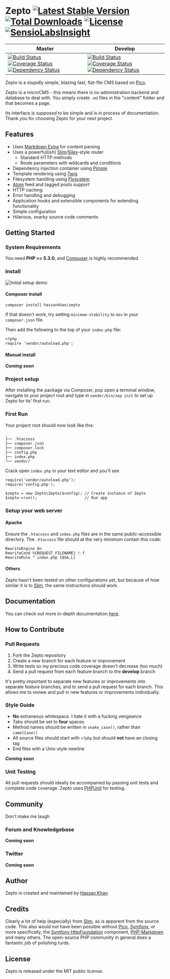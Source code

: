 # Zepto [![Latest Stable Version](//poser.pugx.org/hassankhan/zepto/v/stable.png)](//packagist.org/packages/hassankhan/zepto) [![Total Downloads](//poser.pugx.org/hassankhan/zepto/downloads.png)](//packagist.org/packages/hassankhan/zepto) [![License](//poser.pugx.org/hassankhan/zepto/license.png)](//packagist.org/packages/hassankhan/zepto) [![SensioLabsInsight](//insight.sensiolabs.com/projects/0c830909-0499-4833-b71e-c3d659ae17fc/mini.png)](//insight.sensiolabs.com/projects/0c830909-0499-4833-b71e-c3d659ae17fc)

|Master|Develop|
|---|---|
|[![Build Status](//travis-ci.org/hassankhan/Zepto.png?branch=master)](//travis-ci.org/hassankhan/Zepto) [![Coverage Status](//coveralls.io/repos/hassankhan/Zepto/badge.png?branch=master)](//coveralls.io/r/hassankhan/Zepto?branch=master) [![Dependency Status](//www.versioneye.com/user/projects/53091b25ec137506ae000016/badge.png)](//www.versioneye.com/php/hassankhan:zepto/0.6.1)|[![Build Status](//travis-ci.org/hassankhan/Zepto.png?branch=develop)](//travis-ci.org/hassankhan/Zepto) [![Coverage Status](//coveralls.io/repos/hassankhan/Zepto/badge.png?branch=develop)](//coveralls.io/r/hassankhan/Zepto?branch=develop) [![Dependency Status](//www.versioneye.com/user/projects/53091b29ec13758aee000040/badge.png)](//www.versioneye.com/php/hassankhan:zepto/dev-develop)|

Zepto is a stupidly simple, blazing fast, flat-file CMS based on [Pico](//pico.dev7studios.com).

Zepto is a microCMS - this means there is no administration backend and database to deal with. You simply create ``.md`` files in the "content" folder and that becomes a page.

Its interface is _supposed_ to be simple and is in process of documentation. Thank you for choosing Zepto for your next project.

## Features

* Uses [Markdown Extra](//michelf.ca/projects/php-markdown/extra/) for content parsing
* Uses a powerful(ish) [Slim](//slimframework.com/)/[Silex](//silex.sensiolabs.org/)-style router
    * Standard HTTP methods
    * Route parameters with wildcards and conditions
* Dependency injection container using [Pimple](//pimple.sensiolabs.org/)
* Template rendering using [Twig](//twig.sensiolabs.org/)
* Filesystem handling using [Flysystem](//flysystem.thephpleague.com/)
* [Atom](//en.wikipedia.org/wiki/Atom_(standard)) feed and tagged posts support
* HTTP caching
* Error handling and debugging
* Application hooks and extensible components for extending functionality
* Simple configuration
* Hilarious, snarky source code comments

## Getting Started

### System Requirements

You need **PHP >= 5.3.0**, and [Composer](//getcomposer.org/) is highly recommended.

### Install

![Initial setup demo](//github.com/hassankhan/Zepto/wiki/img/zepto-setup.gif)

#### Composer install
    composer install hassankhan/zepto

If that doesn't work, try setting ``minimum-stability`` to ``dev`` in your ``composer.json`` file.

Then add the following to the top of your ``index.php`` file:

    <?php
    require 'vendor/autoload.php';

#### Manual install

***Coming soon***

### Project setup

After installing the package via Composer, pop open a terminal window, navigate to your project root and type in ``vendor/bin/zep init`` to set up Zepto for its' first run.


### First Run

Your project root should now look like this:

    .
    ├── .htaccess
    ├── composer.json
    ├── composer.lock
    ├── config.php
    ├── index.php
    └── vendor/

Crack open ``index.php`` in your text editor and you'll see

    require('vendor/autoload.php');
    require('config.php');

    $zepto = new Zepto\Zepto($config); // Create instance of Zepto
    $zepto->run();                     // Run app

### Setup your web server

#### Apache

Ensure the `.htaccess` and `index.php` files are in the same public-accessible directory. The `.htaccess` file should at the very minimum contain this code:

    RewriteEngine On
    RewriteCond %{REQUEST_FILENAME} !-f
    RewriteRule ^ index.php [QSA,L]

#### Others

Zepto hasn't been tested on other configurations yet, but because of how similar it is to [Slim](//slimframework.com/), the same instructions should work.

## Documentation

You can check out more in-depth documentation [here](//github.com/hassankhan/Zepto/wiki/Documentation).

## How to Contribute

### Pull Requests

1. Fork the Zepto repository
2. Create a new branch for each feature or improvement
3. Write tests so my precious code coverage doesn't decrease (too much)
3. Send a pull request from each feature branch to the **develop** branch

It's pretty important to separate new features or improvements into separate feature branches, and to send a pull request for each branch. This allows me to review and pull in new features or improvements individually.

### Style Guide

* **No** extraneous whitespace. I hate it with a fucking vengeance
* Tabs should be set to **four** spaces
* Method names should be written in ``snake_case()``, rather than ``camelCase()``
* All source files should start with ``<?php`` but should **not** have an closing tag
* End files with a Unix-style newline

***Coming soon***

### Unit Testing

All pull requests should ideally be accompanied by passing unit tests and complete code coverage. Zepto uses [PHPUnit](//github.com/sebastianbergmann/phpunit/) for testing.

## Community

Don't make me laugh

### Forum and Knowledgebase

**Coming soon**

### Twitter

**Coming soon**

## Author

Zepto is created and maintained by [Hassan Khan](//hassankhan.me).

## Credits

Clearly a lot of help (especially) from [Slim](//slimframework.com/), as is apparent from the source code. This also would not have been possible without [Pico](//pico.dev7studios.com/), [Symfony](//symfony.com/), or more specifically, the [Symfony HttpFoundation](//symfony.com/doc/current/components/http_foundation/introduction.html) component, [PHP-Markdown](//michelf.ca/projects/php-markdown/) and many others. The open-source PHP community in general does a fantastic job of polishing turds.

## License

Zepto is released under the MIT public license.
